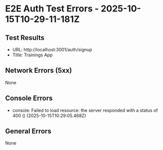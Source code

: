 # E2E Auth Test Errors - 2025-10-15T10-29-11-181Z

## Test Results
- URL: http://localhost:3001/auth/signup
- Title: Trainings App

## Network Errors (5xx)
None

## Console Errors
- console: Failed to load resource: the server responded with a status of 400 () (2025-10-15T10:29:05.468Z)

## General Errors
None
